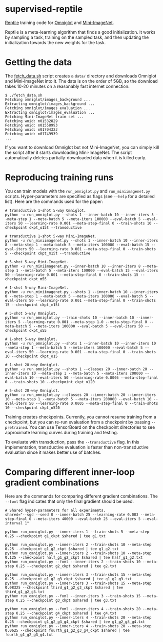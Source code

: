 # supervised-reptile

[Reptile](https://arxiv.org/abs/1803.02999) training code for [Omniglot](https://github.com/brendenlake/omniglot) and [Mini-ImageNet](https://openreview.net/pdf?id=rJY0-Kcll).

Reptile is a meta-learning algorithm that finds a good initialization. It works by sampling a task, training on the sampled task, and then updating the initialization towards the new weights for the task.

# Getting the data

The [fetch_data.sh](fetch_data.sh) script creates a `data/` directory and downloads Omniglot and Mini-ImageNet into it. The data is on the order of 5GB, so the download takes 10-20 minutes on a reasonably fast internet connection.

```
$ ./fetch_data.sh
Fetching omniglot/images_background ...
Extracting omniglot/images_background ...
Fetching omniglot/images_evaluation ...
Extracting omniglot/images_evaluation ...
Fetching Mini-ImageNet train set ...
Fetching wnid: n01532829
Fetching wnid: n01558993
Fetching wnid: n01704323
Fetching wnid: n01749939
...
```

If you want to download Omniglot but not Mini-ImageNet, you can simply kill the script after it starts downloading Mini-ImageNet. The script automatically deletes partially-downloaded data when it is killed early.

# Reproducing training runs

You can train models with the `run_omniglot.py` and `run_miniimagenet.py` scripts. Hyper-parameters are specified as flags (see `--help` for a detailed list). Here are the commands used for the paper:

```shell
# transductive 1-shot 5-way Omniglot.
python -u run_omniglot.py --shots 1 --inner-batch 10 --inner-iters 5 --meta-step 1 --meta-batch 5 --meta-iters 100000 --eval-batch 5 --eval-iters 50 --learning-rate 0.001 --meta-step-final 0 --train-shots 10 --checkpoint ckpt_o15t --transductive

# transductive 1-shot 5-way Mini-ImageNet.
python -u run_miniimagenet.py --shots 1 --inner-batch 10 --inner-iters 8 --meta-step 1 --meta-batch 5 --meta-iters 100000 --eval-batch 15 --eval-iters 50 --learning-rate 0.001 --meta-step-final 0 --train-shots 5 --checkpoint ckpt_m15t --transductive

# 5-shot 5-way Mini-ImageNet.
python -u run_miniimagenet.py --inner-batch 10 --inner-iters 8 --meta-step 1 --meta-batch 5 --meta-iters 100000 --eval-batch 15 --eval-iters 50 --learning-rate 0.001 --meta-step-final 0 --train-shots 15 --checkpoint ckpt_m55

# 1-shot 5-way Mini-ImageNet.
python -u run_miniimagenet.py --shots 1 --inner-batch 10 --inner-iters 8 --meta-step 1 --meta-batch 5 --meta-iters 100000 --eval-batch 5 --eval-iters 50 --learning-rate 0.001 --meta-step-final 0 --train-shots 15 --checkpoint ckpt_m15t

# 5-shot 5-way Omniglot.
python -u run_omniglot.py --train-shots 10 --inner-batch 10 --inner-iters 5 --learning-rate 0.001 --meta-step 1.0 --meta-step-final 0 --meta-batch 5 --meta-iters 100000 --eval-batch 5 --eval-iters 50 --checkpoint ckpt_o55

# 1-shot 5-way Omniglot.
python -u run_omniglot.py --shots 1 --inner-batch 10 --inner-iters 10 --meta-step 1 --meta-batch 5 --meta-iters 100000 --eval-batch 5 --eval-iters 50 --learning-rate 0.001 --meta-step-final 0 --train-shots 10 --checkpoint ckpt_o15

# 1-shot 20-way Omniglot.
python -u run_omniglot.py --shots 1 --classes 20 --inner-batch 20 --inner-iters 10 --meta-step 1 --meta-batch 5 --meta-iters 200000 --eval-batch 10 --eval-iters 50 --learning-rate 0.0005 --meta-step-final 0 --train-shots 10 --checkpoint ckpt_o120

# 5-shot 20-way Omniglot.
python -u run_omniglot.py --classes 20 --inner-batch 20 --inner-iters 10 --meta-step 1 --meta-batch 5 --meta-iters 200000 --eval-batch 10 --eval-iters 50 --learning-rate 0.0005 --meta-step-final 0 --train-shots 10 --checkpoint ckpt_o520
```

Training creates checkpoints. Currently, you cannot resume training from a checkpoint, but you can re-run evaluation from a checkpoint by passing `--pretrained`. You can use TensorBoard on the checkpoint directories to see approximate learning curves during training and testing.

To evaluate with transduction, pass the `--transductive` flag. In this implementation, transductive evaluation is faster than non-transductive evaluation since it makes better use of batches.

# Comparing different inner-loop gradient combinations

Here are the commands for comparing different gradient combinations. The `--foml` flag indicates that only the final gradient should be used.

```shell
# Shared hyper-parameters for all experiments.
shared="--sgd --seed 0 --inner-batch 25 --learning-rate 0.003 --meta-step-final 0 --meta-iters 40000 --eval-batch 25 --eval-iters 5 --eval-interval 1"

python run_omniglot.py --inner-iters 1 --train-shots 5 --meta-step 0.25 --checkpoint g1_ckpt $shared | tee g1.txt

python run_omniglot.py --inner-iters 2 --train-shots 10 --meta-step 0.25 --checkpoint g1_g2_ckpt $shared | tee g1_g2.txt
python run_omniglot.py --inner-iters 2 --train-shots 10 --meta-step 0.125 --checkpoint half_g1_g2_ckpt $shared | tee half_g1_g2.txt
python run_omniglot.py --foml --inner-iters 2 --train-shots 10 --meta-step 0.25 --checkpoint g2_ckpt $shared | tee g2.txt

python run_omniglot.py --inner-iters 3 --train-shots 15 --meta-step 0.25 --checkpoint g1_g2_g3_ckpt $shared | tee g1_g2_g3.txt
python run_omniglot.py --inner-iters 3 --train-shots 15 --meta-step 0.08325 --checkpoint third_g1_g2_g3_ckpt $shared | tee third_g1_g2_g3.txt
python run_omniglot.py --foml --inner-iters 3 --train-shots 15 --meta-step 0.25 --checkpoint g3_ckpt $shared | tee g3.txt

python run_omniglot.py --foml --inner-iters 4 --train-shots 20 --meta-step 0.25 --checkpoint g4_ckpt $shared | tee g4.txt
python run_omniglot.py --inner-iters 4 --train-shots 20 --meta-step 0.25 --checkpoint g1_g2_g3_g4_ckpt $shared | tee g1_g2_g3_g4.txt
python run_omniglot.py --inner-iters 4 --train-shots 20 --meta-step 0.0625 --checkpoint fourth_g1_g2_g3_g4_ckpt $shared | tee fourth_g1_g2_g3_g4.txt

```
